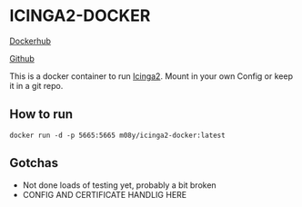 # ICINGA2-DOCKER

[Dockerhub](https://hub.docker.com/r/m08y/icinga2-docker)

[Github](https://github.com/aneurinprice/icinga2-docker)

This is a docker container to run [Icinga2](https://icinga.com/). Mount in your own Config or keep it in a git repo.

## How to run

```
docker run -d -p 5665:5665 m08y/icinga2-docker:latest
```

## Gotchas

- Not done loads of testing yet, probably a bit broken
- CONFIG AND CERTIFICATE HANDLIG HERE
